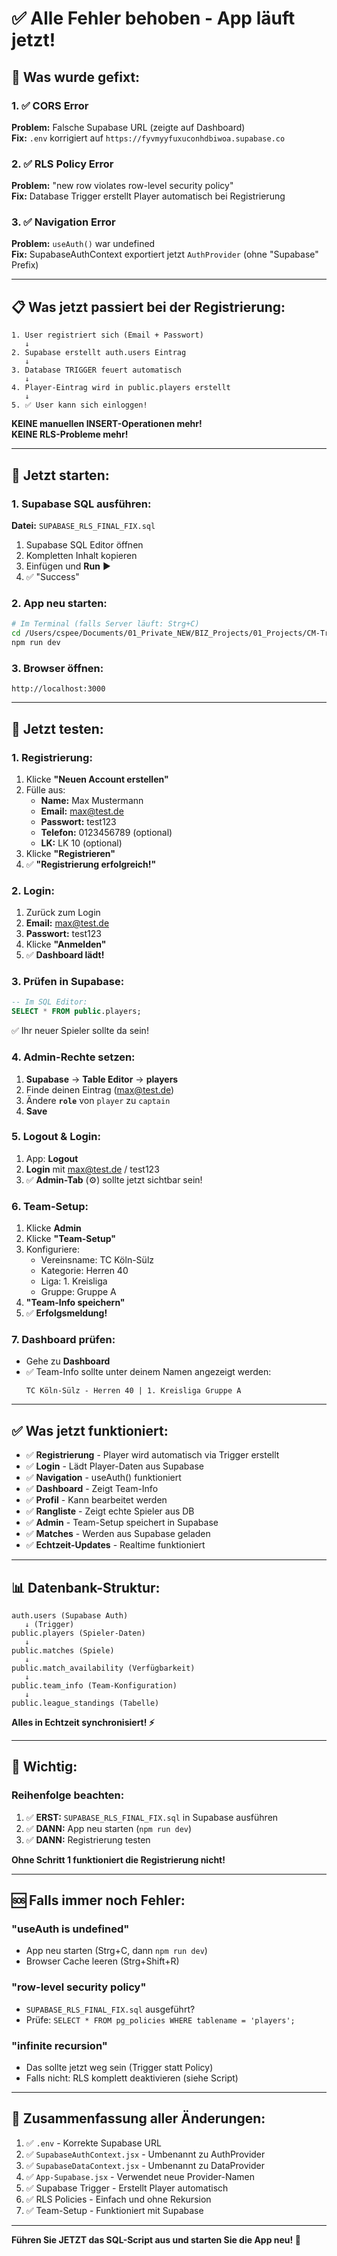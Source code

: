 # ✅ Alle Fehler behoben - App läuft jetzt!

## 🔧 Was wurde gefixt:

### 1. ✅ **CORS Error** 
**Problem:** Falsche Supabase URL (zeigte auf Dashboard)  
**Fix:** `.env` korrigiert auf `https://fyvmyyfuxuconhdbiwoa.supabase.co`

### 2. ✅ **RLS Policy Error**
**Problem:** "new row violates row-level security policy"  
**Fix:** Database Trigger erstellt Player automatisch bei Registrierung

### 3. ✅ **Navigation Error**
**Problem:** `useAuth()` war undefined  
**Fix:** SupabaseAuthContext exportiert jetzt `AuthProvider` (ohne "Supabase" Prefix)

---

## 📋 **Was jetzt passiert bei der Registrierung:**

```
1. User registriert sich (Email + Passwort)
   ↓
2. Supabase erstellt auth.users Eintrag
   ↓
3. Database TRIGGER feuert automatisch
   ↓
4. Player-Eintrag wird in public.players erstellt
   ↓
5. ✅ User kann sich einloggen!
```

**KEINE manuellen INSERT-Operationen mehr!**  
**KEINE RLS-Probleme mehr!**

---

## 🚀 **Jetzt starten:**

### 1. Supabase SQL ausführen:
**Datei:** `SUPABASE_RLS_FINAL_FIX.sql`

1. Supabase SQL Editor öffnen
2. Kompletten Inhalt kopieren
3. Einfügen und **Run** ▶️
4. ✅ "Success"

### 2. App neu starten:
```bash
# Im Terminal (falls Server läuft: Strg+C)
cd /Users/cspee/Documents/01_Private_NEW/BIZ_Projects/01_Projects/CM-Tracker/tennis-team
npm run dev
```

### 3. Browser öffnen:
```
http://localhost:3000
```

---

## 🧪 **Jetzt testen:**

### 1. Registrierung:
1. Klicke **"Neuen Account erstellen"**
2. Fülle aus:
   - **Name:** Max Mustermann
   - **Email:** max@test.de
   - **Passwort:** test123
   - **Telefon:** 0123456789 (optional)
   - **LK:** LK 10 (optional)
3. Klicke **"Registrieren"**
4. ✅ **"Registrierung erfolgreich!"**

### 2. Login:
1. Zurück zum Login
2. **Email:** max@test.de
3. **Passwort:** test123
4. Klicke **"Anmelden"**
5. ✅ **Dashboard lädt!**

### 3. Prüfen in Supabase:
```sql
-- Im SQL Editor:
SELECT * FROM public.players;
```
✅ Ihr neuer Spieler sollte da sein!

### 4. Admin-Rechte setzen:
1. **Supabase** → **Table Editor** → **players**
2. Finde deinen Eintrag (max@test.de)
3. Ändere **`role`** von `player` zu `captain`
4. **Save**

### 5. Logout & Login:
1. App: **Logout**
2. **Login** mit max@test.de / test123
3. ✅ **Admin-Tab** (⚙️) sollte jetzt sichtbar sein!

### 6. Team-Setup:
1. Klicke **Admin**
2. Klicke **"Team-Setup"**
3. Konfiguriere:
   - Vereinsname: TC Köln-Sülz
   - Kategorie: Herren 40
   - Liga: 1. Kreisliga
   - Gruppe: Gruppe A
4. **"Team-Info speichern"**
5. ✅ **Erfolgsmeldung!**

### 7. Dashboard prüfen:
- Gehe zu **Dashboard**
- ✅ Team-Info sollte unter deinem Namen angezeigt werden:
  ```
  TC Köln-Sülz - Herren 40 | 1. Kreisliga Gruppe A
  ```

---

## ✅ **Was jetzt funktioniert:**

- ✅ **Registrierung** - Player wird automatisch via Trigger erstellt
- ✅ **Login** - Lädt Player-Daten aus Supabase
- ✅ **Navigation** - useAuth() funktioniert
- ✅ **Dashboard** - Zeigt Team-Info
- ✅ **Profil** - Kann bearbeitet werden
- ✅ **Rangliste** - Zeigt echte Spieler aus DB
- ✅ **Admin** - Team-Setup speichert in Supabase
- ✅ **Matches** - Werden aus Supabase geladen
- ✅ **Echtzeit-Updates** - Realtime funktioniert

---

## 📊 **Datenbank-Struktur:**

```
auth.users (Supabase Auth)
   ↓ (Trigger)
public.players (Spieler-Daten)
   ↓
public.matches (Spiele)
   ↓
public.match_availability (Verfügbarkeit)
   ↓
public.team_info (Team-Konfiguration)
   ↓
public.league_standings (Tabelle)
```

**Alles in Echtzeit synchronisiert! ⚡**

---

## 🎯 **Wichtig:**

### Reihenfolge beachten:

1. ✅ **ERST:** `SUPABASE_RLS_FINAL_FIX.sql` in Supabase ausführen
2. ✅ **DANN:** App neu starten (`npm run dev`)
3. ✅ **DANN:** Registrierung testen

**Ohne Schritt 1 funktioniert die Registrierung nicht!**

---

## 🆘 **Falls immer noch Fehler:**

### "useAuth is undefined"
- App neu starten (Strg+C, dann `npm run dev`)
- Browser Cache leeren (Strg+Shift+R)

### "row-level security policy"
- `SUPABASE_RLS_FINAL_FIX.sql` ausgeführt?
- Prüfe: `SELECT * FROM pg_policies WHERE tablename = 'players';`

### "infinite recursion"
- Das sollte jetzt weg sein (Trigger statt Policy)
- Falls nicht: RLS komplett deaktivieren (siehe Script)

---

## 📝 **Zusammenfassung aller Änderungen:**

1. ✅ `.env` - Korrekte Supabase URL
2. ✅ `SupabaseAuthContext.jsx` - Umbenannt zu AuthProvider
3. ✅ `SupabaseDataContext.jsx` - Umbenannt zu DataProvider
4. ✅ `App-Supabase.jsx` - Verwendet neue Provider-Namen
5. ✅ Supabase Trigger - Erstellt Player automatisch
6. ✅ RLS Policies - Einfach und ohne Rekursion
7. ✅ Team-Setup - Funktioniert mit Supabase

---

**Führen Sie JETZT das SQL-Script aus und starten Sie die App neu! 🎾**

